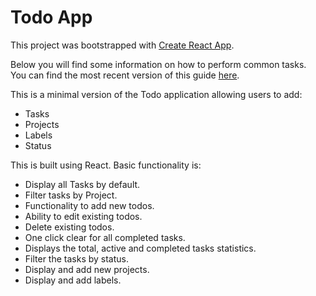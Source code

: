 # Todo App

This project was bootstrapped with [Create React App](https://github.com/facebookincubator/create-react-app).

Below you will find some information on how to perform common tasks.<br>
You can find the most recent version of this guide [here](https://github.com/facebookincubator/create-react-app/blob/master/packages/react-scripts/template/README.md).

This is a minimal version of the Todo application allowing users to add:
- Tasks
- Projects
- Labels
- Status

This is built using React. Basic functionality is:

- Display all Tasks by default.
- Filter tasks by Project.
- Functionality to add new todos.
- Ability to edit existing todos.
- Delete existing todos.
- One click clear for all completed tasks.
- Displays the total, active and completed tasks statistics.
- Filter the tasks by status.
- Display and add new projects.
- Display and add labels.